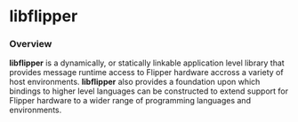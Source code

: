 # libflipper

### Overview

**libflipper** is a dynamically, or statically linkable application level library that provides message runtime access to Flipper hardware accross a variety of host environments. **libflipper** also provides a foundation upon which bindings to higher level languages can be constructed to extend support for Flipper hardware to a wider range of programming languages and environments.